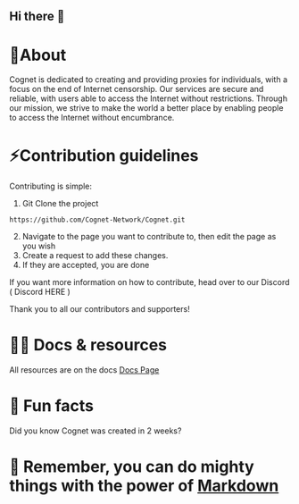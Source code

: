 ## Hi there 👋


# 🙋‍About

Cognet is dedicated to creating and providing proxies for individuals, with a focus on the end of Internet censorship. Our services are secure and reliable, with users able to access the Internet without restrictions. Through our mission, we strive to make the world a better place by enabling people to access the Internet without encumbrance.



# :zap:Contribution guidelines 
Contributing is simple:

1. Git Clone the project
```
https://github.com/Cognet-Network/Cognet.git
```
2. Navigate to the page you want to contribute to, then edit the page as you wish
3. Create a request to add these changes.
4. If they are accepted, you are done

If you want more information on how to contribute, head over to our Discord ( Discord HERE )

Thank you to all our contributors and supporters!

# 👩‍💻 Docs & resources 
All resources are on the docs
<a href="https://cognet.vercel.app/docs">Docs Page</a>

# 🍿 Fun facts 

Did you know Cognet was created in 2 weeks?

🧙 Remember, you can do mighty things with the power of [Markdown](https://docs.github.com/github/writing-on-github/getting-started-with-writing-and-formatting-on-github/basic-writing-and-formatting-syntax)
=
